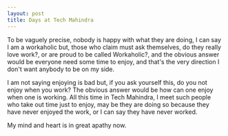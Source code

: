 ```yaml
---
layout: post
title: Days at Tech Mahindra
---
```


To be vaguely precise, nobody is happy with what they are doing, I can say I am a workaholic but, those who claim must ask themselves, do they really love work?, or are proud to be called Workaholic?, and the obvious answer would be everyone need some time to enjoy, and that's the very direction I don't want anybody to be on my side. 

I am not saying enjoying is bad but, if you ask yourself this, do you not enjoy when you work? The obvious answer would be how can one enjoy when one is working. All this time in Tech Mahindra, I meet such people who take out time just to enjoy, may be they are doing so because they have never enjoyed the work, or I can say they have never worked. 

My mind and heart is in great apathy now.

